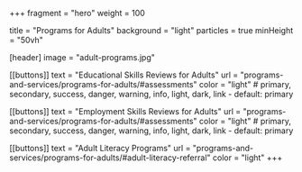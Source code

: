 +++
fragment = "hero"
weight = 100

title = "Programs for Adults"
background = "light"
particles = true
minHeight = "50vh"

[header]
  image = "adult-programs.jpg"

[[buttons]]
  text = "Educational Skills Reviews for Adults"
  url = "programs-and-services/programs-for-adults/#assessments"
  color = "light" # primary, secondary, success, danger, warning, info, light, dark, link - default: primary

[[buttons]]
  text = "Employment Skills Reviews for Adults"
  url = "programs-and-services/programs-for-adults/#assessments"
  color = "light" # primary, secondary, success, danger, warning, info, light, dark, link - default: primary

[[buttons]]
  text = "Adult Literacy Programs"
  url = "programs-and-services/programs-for-adults/#adult-literacy-referral"
  color = "light"
+++



